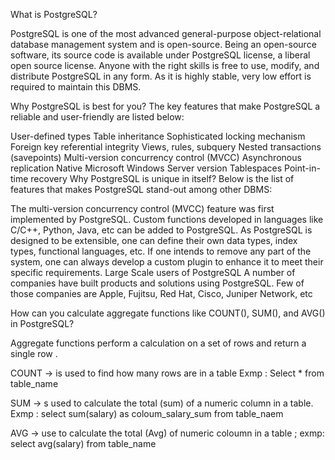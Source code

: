 

What is PostgreSQL?

PostgreSQL is one of the most advanced general-purpose object-relational database management system and is open-source. Being an open-source software, its source code is available under PostgreSQL license, a liberal open source license. Anyone with the right skills is free to use, modify, and distribute PostgreSQL in any form. As it is highly stable, very low effort is required to maintain this DBMS.

Why PostgreSQL is best for you?
The key features that make PostgreSQL a reliable and user-friendly are listed below:

User-defined types
Table inheritance
Sophisticated locking mechanism
Foreign key referential integrity
Views, rules, subquery
Nested transactions (savepoints)
Multi-version concurrency control (MVCC)
Asynchronous replication
Native Microsoft Windows Server version
Tablespaces
Point-in-time recovery
Why PostgreSQL is unique in itself?
Below is the list of features that makes PostgreSQL stand-out among other DBMS:

The multi-version concurrency control (MVCC) feature was first implemented by PostgreSQL.
Custom functions developed in languages like C/C++, Python, Java, etc can be added to PostgreSQL.
As PostgreSQL is designed to be extensible, one can define their own data types, index types, functional languages, etc.
If one intends to remove any part of the system, one can always develop a custom plugin to enhance it to meet their specific requirements.
Large Scale users of PostgreSQL
A number of companies have built products and solutions using PostgreSQL. Few of those companies are Apple, Fujitsu, Red Hat, Cisco, Juniper Network, etc




How can you calculate aggregate functions like COUNT(), SUM(), and AVG() in PostgreSQL?

Aggregate functions perform a calculation on a set of rows and return a single row .

COUNT -> is used to find how many rows are in a table
 Exmp : Select * from table_name 


 SUM -> s used to calculate the total (sum) of a numeric column in a table.
  Exmp :  select sum(salary) as coloum_salary_sum from table_naem 

  AVG -> use to calculate the total (Avg) of numeric coloumn in a table ;
   exmp: select avg(salary) from table_name 





